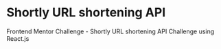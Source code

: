 # Shortly URL shortening API

Frontend Mentor Challenge - Shortly URL shortening API Challenge using React.js
